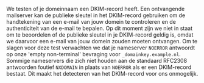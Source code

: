 We testen of je domeinnaam een DKIM-record heeft. Een ontvangende mailserver kan de publieke sleutel in het DKIM-record gebruiken om de handtekening van een e-mail van jouw domein te controleren en de authenticiteit van de e-mail te bepalen. Op dit moment zijn we niet in staat om te beoordelen of de publieke sleutel in je DKIM-record geldig is, omdat we daarvoor een e-mail van jouw domein zouden moeten ontvangen. Om te slagen voor deze test verwachten we dat je nameserver `NOERROR` antwoordt op onze 'empty non-terminal' bevraging voor `_domainkey.example.nl`. Sommige nameservers die zich niet houden aan de standaard RFC2308 antwoorden foutief `NXDOMAIN` in plaats van `NOERROR` als er een DKIM-record bestaat. Dit maakt het detecteren van het DKIM-record voor ons onmogelijk. 
